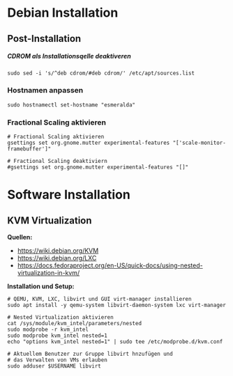 # Debian Installation

## Post-Installation

##### CDROM als Installationsqelle deaktiveren

```shell
sudo sed -i 's/^deb cdrom/#deb cdrom/' /etc/apt/sources.list
```
### Hostnamen anpassen

```shell
sudo hostnamectl set-hostname "esmeralda"
```

### Fractional Scaling aktivieren

```shell
# Fractional Scaling aktivieren
gsettings set org.gnome.mutter experimental-features "['scale-monitor-framebuffer']"
```
```shell
# Fractional Scaling deaktiviern
#gsettings set org.gnome.mutter experimental-features "[]"
```


# Software Installation

## KVM Virtualization

**Quellen:**

- <https://wiki.debian.org/KVM>
- <https://wiki.debian.org/LXC>
- <https://docs.fedoraproject.org/en-US/quick-docs/using-nested-virtualization-in-kvm/>

**Installation und Setup:**

```shell
# QEMU, KVM, LXC, libvirt und GUI virt-manager installieren
sudo apt install -y qemu-system libvirt-daemon-system lxc virt-manager

# Nested Virtualization aktivieren
cat /sys/module/kvm_intel/parameters/nested
sudo modprobe -r kvm_intel
sudo modprobe kvm_intel nested=1
echo "options kvm_intel nested=1" | sudo tee /etc/modprobe.d/kvm.conf

# Aktuellem Benutzer zur Gruppe libvirt hnzufügen und
# das Verwalten von VMs erlauben 
sudo adduser $USERNAME libvirt
```



